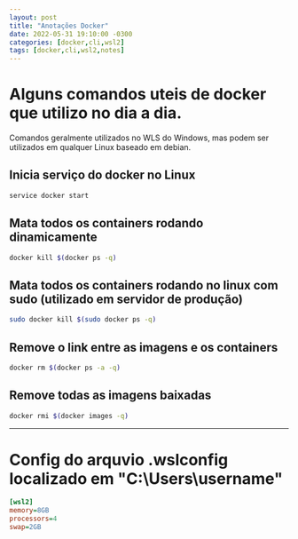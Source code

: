 ```yaml
---
layout: post
title: "Anotações Docker"
date: 2022-05-31 19:10:00 -0300
categories: [docker,cli,wsl2]
tags: [docker,cli,wsl2,notes]
---
```


# Alguns comandos uteis de docker que utilizo no dia a dia.
Comandos geralmente utilizados no WLS do Windows, mas podem ser utilizados em qualquer Linux baseado em debian.

## Inicia serviço do docker no Linux
```bash
service docker start
```

## Mata todos os containers rodando dinamicamente
```bash
docker kill $(docker ps -q)
```

## Mata todos os containers rodando no linux com sudo (utilizado em servidor de produção)
```bash
sudo docker kill $(sudo docker ps -q)
```

## Remove o link entre as imagens e os containers
```bash
docker rm $(docker ps -a -q)
```

## Remove todas as imagens baixadas
```bash
docker rmi $(docker images -q)
```
---
# Config do arquvio .wslconfig localizado em "C:\Users\username"
```ini
[wsl2]
memory=8GB
processors=4
swap=2GB
```
